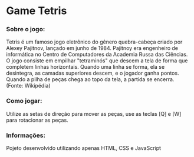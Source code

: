 # Game Tetris

<h3>Sobre o jogo:</h3>

<p>Tetris é um famoso jogo eletrônico do gênero quebra-cabeça criado por Alexey Pajitnov, lançado em junho de 1984. Pajitnoy era engenheiro de informática no Centro de Computadores da Academia Russa das Ciências. O jogo consiste em empilhar "tetraminós" que descem a tela de forma que completem linhas horizontais. Quando uma linha se forma, ela se desintegra, as camadas superiores descem, e o jogador ganha pontos. Quando a pilha de peças chega ao topo da tela, a partida se encerra. (Fonte: Wikipédia)</p>

<h3>Como jogar:</h3>
<p>Utilize as setas de direção para mover as peças, use as teclas [Q] e [W] para rotacionar as peças.</p>

<h3>Informações:</h3>
<p>Pojeto desenvolvido utilizando apenas HTML, CSS e JavaScript</p>
